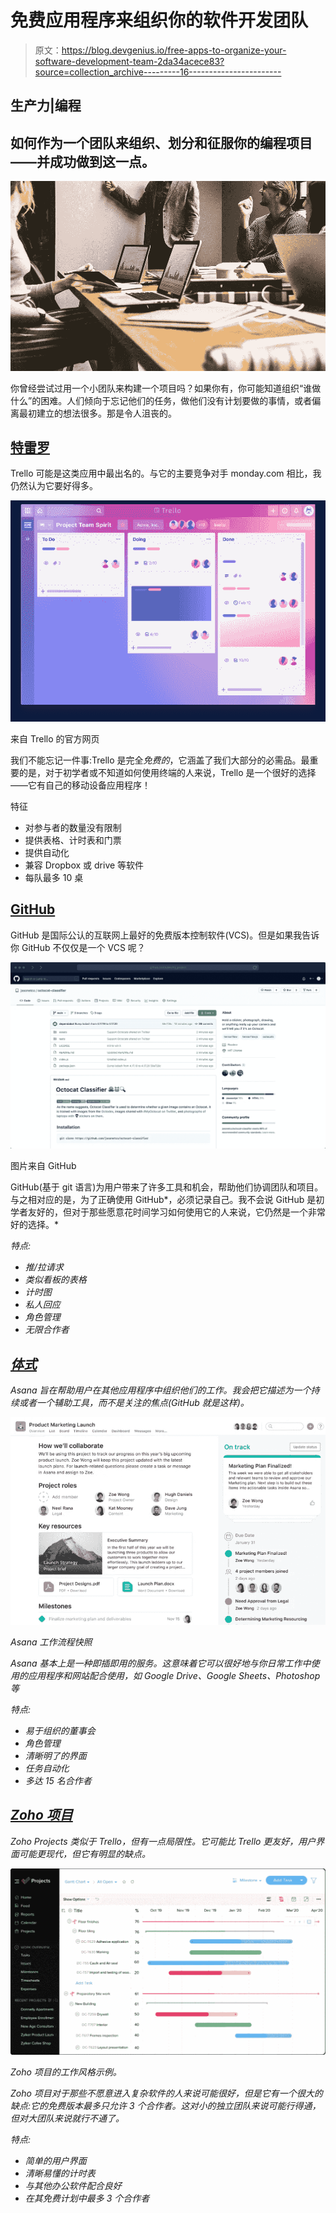 # 免费应用程序来组织你的软件开发团队

> 原文：<https://blog.devgenius.io/free-apps-to-organize-your-software-development-team-2da34acece83?source=collection_archive---------16----------------------->

## 生产力|编程

## 如何作为一个团队来组织、划分和征服你的编程项目——并成功做到这一点。

![](img/c739436a1d21305798d603ca270a770e.png)

你曾经尝试过用一个小团队来构建一个项目吗？如果你有，你可能知道组织“谁做什么”的困难。人们倾向于忘记他们的任务，做他们没有计划要做的事情，或者偏离最初建立的想法很多。那是令人沮丧的。

## [特雷罗](https://trello.com/es/home)

Trello 可能是这类应用中最出名的。与它的主要竞争对手 monday.com 相比，我仍然认为它要好得多。

![](img/5ed41f3e330d66eb819e95723edc2b10.png)

来自 Trello 的官方网页

我们不能忘记一件事:Trello 是完全*免费的*，它涵盖了我们大部分的必需品。最重要的是，对于初学者或不知道如何使用终端的人来说，Trello 是一个很好的选择——它有自己的移动设备应用程序！

特征

*   对参与者的数量没有限制
*   提供表格、计时表和门票
*   提供自动化
*   兼容 Dropbox 或 drive 等软件
*   每队最多 10 桌

## [GitHub](https://github.com)

GitHub 是国际公认的互联网上最好的免费版本控制软件(VCS)。但是如果我告诉你 GitHub 不仅仅是一个 VCS 呢？

![](img/b577c41739d4adab33185fbeaa796028.png)

图片来自 GitHub

GitHub(基于 git 语言)为用户带来了许多工具和机会，帮助他们协调团队和项目。与之相对应的是，为了正确使用 GitHub*，必须记录自己。我不会说 GitHub 是初学者友好的，但对于那些愿意花时间学习如何使用它的人来说，它仍然是一个非常好的选择。*

*特点:*

*   *推/拉请求*
*   *类似看板的表格*
*   *计时图*
*   *私人回应*
*   *角色管理*
*   *无限合作者*

## *[体式](https://asana.com)*

*Asana 旨在帮助用户在其他应用程序中组织他们的工作。我会把它描述为一个持续或者一个辅助工具，而不是关注的焦点(GitHub 就是这样)。*

*![](img/db20cc5f0cbe2ca4379a04c805538809.png)*

*Asana 工作流程快照*

*Asana 基本上是一种即插即用的服务。这意味着它可以很好地与你日常工作中使用的应用程序和网站配合使用，如 Google Drive、Google Sheets、Photoshop 等*

*特点:*

*   *易于组织的董事会*
*   *角色管理*
*   *清晰明了的界面*
*   *任务自动化*
*   *多达 15 名合作者*

## *[Zoho 项目](https://www.zoho.com/projects/)*

*Zoho Projects 类似于 Trello，但有一点局限性。它可能比 Trello 更友好，用户界面可能更现代，但它有明显的缺点。*

*![](img/c9df01dceda93b1d7dfc54ba00d71db5.png)*

*Zoho 项目的工作风格示例。*

*Zoho 项目对于那些不愿意进入复杂软件的人来说可能很好，但是它有一个很大的缺点:它的免费版本最多只允许 3 个合作者。这对小的独立团队来说可能行得通，但对大团队来说就行不通了。*

*特点:*

*   *简单的用户界面*
*   *清晰易懂的计时表*
*   *与其他办公软件配合良好*
*   *在其免费计划中最多 3 个合作者*